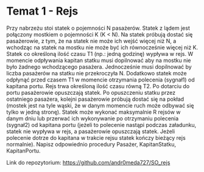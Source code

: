# Temat 1 - Rejs
Przy nabrzeżu stoi statek o pojemności N pasażerów. Statek z lądem jest połączony mostkiem o
pojemności K (K < N). Na statek próbują dostać się pasażerowie, z tym, że na statek nie może ich
wejść więcej niż N, a wchodząc na statek na mostku nie może być ich równocześnie więcej niż K.
Statek co określoną ilość czasu T1 (np.: jedną godzinę) wypływa w rejs. W momencie odpływania
kapitan statku musi dopilnować aby na mostku nie było żadnego wchodzącego pasażera.
Jednocześnie musi dopilnować by liczba pasażerów na statku nie przekroczyła N. Dodatkowo statek
może odpłynąć przed czasem T1 w momencie otrzymania polecenia (sygnał1) od kapitana portu.
Rejs trwa określoną ilość czasu równą T2. Po dotarciu do portu pasażerowie opuszczają statek. Po
opuszczeniu statku przez ostatniego pasażera, kolejni pasażerowie próbują dostać się na pokład
(mostek jest na tyle wąski, że w danym momencie ruch może odbywać się tylko w jedną stronę).
Statek może wykonać maksymalnie R rejsów w danym dniu lub przerwać ich wykonywanie po
otrzymaniu polecenia (sygnał2) od kapitana portu (jeżeli to polecenie nastąpi podczas załadunku,
statek nie wypływa w rejs, a pasażerowie opuszczają statek. Jeżeli polecenie dotrze do kapitana w
trakcie rejsu statek kończy bieżący rejs normalnie).
Napisz odpowiednio procedury Pasażer, KapitanStatku, KapitanPortu.

Link do repozytorium: https://github.com/andr0meda727/SO_rejs
